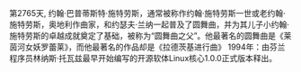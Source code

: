 第2765天,  约翰·巴普蒂斯特·施特劳斯，通常被称作约翰·施特劳斯一世或老约翰·施特劳斯，奥地利作曲家，和约瑟夫·兰纳一起普及了圆舞曲，并为其儿子小约翰·施特劳斯的卓越成就奠定了基础，被称为“圆舞曲之父”。他最著名的圆舞曲是《莱茵河女妖罗蕾莱》，而他最著名的作品却是《拉德茨基进行曲》
1994年：由芬兰程序员林纳斯·托瓦兹最早开始编写的开源软体Linux核心1.0.0正式版本释出。